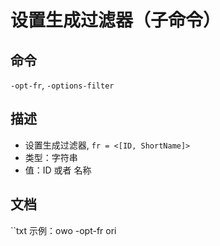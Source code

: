 # 设置生成过滤器（子命令）

## 命令
`-opt-fr`, `-options-filter`

## 描述
- 设置生成过滤器, `fr = <[ID, ShortName]>`
- 类型：字符串
- 值：ID 或者 名称

## 文档
``txt
示例：owo -opt-fr ori
```